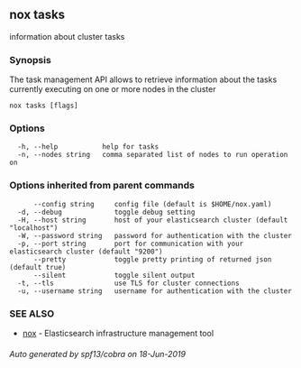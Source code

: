 ## nox tasks

information about cluster tasks

### Synopsis

The task management API allows to retrieve
information about the tasks currently executing on one or more nodes in the cluster

```
nox tasks [flags]
```

### Options

```
  -h, --help           help for tasks
  -n, --nodes string   comma separated list of nodes to run operation on
```

### Options inherited from parent commands

```
      --config string     config file (default is $HOME/nox.yaml)
  -d, --debug             toggle debug setting
  -H, --host string       host of your elasticsearch cluster (default "localhost")
  -W, --password string   password for authentication with the cluster
  -p, --port string       port for communication with your elasticsearch cluster (default "9200")
      --pretty            toggle pretty printing of returned json (default true)
      --silent            toggle silent output
  -t, --tls               use TLS for cluster connections
  -u, --username string   username for authentication with the cluster
```

### SEE ALSO

* [nox](nox.md)	 - Elasticsearch infrastructure management tool

###### Auto generated by spf13/cobra on 18-Jun-2019
